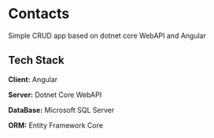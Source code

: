 ﻿
# Contacts

Simple CRUD app based on dotnet core WebAPI and Angular





## Tech Stack

**Client:** Angular

**Server:** Dotnet Core WebAPI

**DataBase:** Microsoft SQL Server

**ORM:** Entity Framework Core
